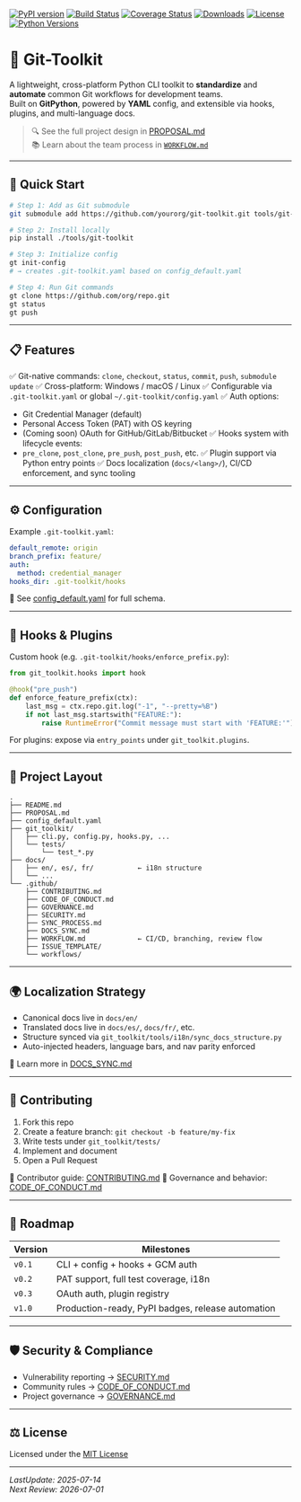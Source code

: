 
[![PyPI version](https://img.shields.io/pypi/v/git-toolkit.svg)](https://pypi.org/project/git-toolkit/)
[![Build Status](https://github.com/phpwalter/git-toolkit/actions/workflows/ci.yml/badge.svg)](https://github.com/phpwalter/git-toolkit/actions)
[![Coverage Status](https://img.shields.io/codecov/c/github/phpwalter/git-toolkit.svg)](https://codecov.io/gh/phpwalter/git-toolkit)
[![Downloads](https://img.shields.io/pypi/dm/git-toolkit.svg)](https://pypi.org/project/git-toolkit/)
[![License](https://img.shields.io/github/license/phpwalter/git-toolkit.svg)](./LICENSE)
[![Python Versions](https://img.shields.io/pypi/pyversions/git-toolkit.svg)](https://pypi.org/project/git-toolkit/)

# 🧰 Git-Toolkit

A lightweight, cross-platform Python CLI toolkit to **standardize** and **automate** common Git workflows for development teams.  
Built on **GitPython**, powered by **YAML** config, and extensible via hooks, plugins, and multi-language docs.

> 🔍 See the full project design in [PROPOSAL.md](./PROPOSAL.md)  
> 📚 Learn about the team process in [`WORKFLOW.md`](.github/WORKFLOW.md)

---

## 🚀 Quick Start

```bash
# Step 1: Add as Git submodule
git submodule add https://github.com/yourorg/git-toolkit.git tools/git-toolkit

# Step 2: Install locally
pip install ./tools/git-toolkit

# Step 3: Initialize config
gt init-config
# → creates .git-toolkit.yaml based on config_default.yaml

# Step 4: Run Git commands
gt clone https://github.com/org/repo.git
gt status
gt push
````

---

## 📋 Features

✅ Git-native commands: `clone`, `checkout`, `status`, `commit`, `push`, `submodule update`
✅ Cross-platform: Windows / macOS / Linux
✅ Configurable via `.git-toolkit.yaml` or global `~/.git-toolkit/config.yaml`
✅ Auth options:

* Git Credential Manager (default)
* Personal Access Token (PAT) with OS keyring
* (Coming soon) OAuth for GitHub/GitLab/Bitbucket
  ✅ Hooks system with lifecycle events:
* `pre_clone`, `post_clone`, `pre_push`, `post_push`, etc.
  ✅ Plugin support via Python entry points
  ✅ Docs localization (`docs/<lang>/`), CI/CD enforcement, and sync tooling

---

## ⚙️ Configuration

Example `.git-toolkit.yaml`:

```yaml
default_remote: origin
branch_prefix: feature/
auth:
  method: credential_manager
hooks_dir: .git-toolkit/hooks
```

📄 See [config\_default.yaml](./config_default.yaml) for full schema.

---

## 🔌 Hooks & Plugins

Custom hook (e.g. `.git-toolkit/hooks/enforce_prefix.py`):

```python
from git_toolkit.hooks import hook

@hook("pre_push")
def enforce_feature_prefix(ctx):
    last_msg = ctx.repo.git.log("-1", "--pretty=%B")
    if not last_msg.startswith("FEATURE:"):
        raise RuntimeError("Commit message must start with 'FEATURE:'")
```

For plugins: expose via `entry_points` under `git_toolkit.plugins`.

---

## 🧱 Project Layout

```
.
├── README.md
├── PROPOSAL.md
├── config_default.yaml
├── git_toolkit/
│   ├── cli.py, config.py, hooks.py, ...
│   └── tests/
│       └── test_*.py
├── docs/
│   ├── en/, es/, fr/           ← i18n structure
│   └── ...
└── .github/
    ├── CONTRIBUTING.md
    ├── CODE_OF_CONDUCT.md
    ├── GOVERNANCE.md
    ├── SECURITY.md
    ├── SYNC_PROCESS.md
    ├── DOCS_SYNC.md
    ├── WORKFLOW.md             ← CI/CD, branching, review flow
    ├── ISSUE_TEMPLATE/
    └── workflows/
```

---

## 🌍 Localization Strategy

* Canonical docs live in `docs/en/`
* Translated docs live in `docs/es/`, `docs/fr/`, etc.
* Structure synced via `git_toolkit/tools/i18n/sync_docs_structure.py`
* Auto-injected headers, language bars, and nav parity enforced

🔁 Learn more in [DOCS\_SYNC.md](.github/DOCS_SYNC.md)

---

## 🤝 Contributing

1. Fork this repo
2. Create a feature branch: `git checkout -b feature/my-fix`
3. Write tests under `git_toolkit/tests/`
4. Implement and document
5. Open a Pull Request

📘 Contributor guide: [CONTRIBUTING.md](.github/CONTRIBUTING.md)
📑 Governance and behavior: [CODE\_OF\_CONDUCT.md](.github/CODE_OF_CONDUCT.md)

---

## 📅 Roadmap

| Version | Milestones                                        |
| ------- | ------------------------------------------------- |
| `v0.1`  | CLI + config + hooks + GCM auth                   |
| `v0.2`  | PAT support, full test coverage, i18n             |
| `v0.3`  | OAuth auth, plugin registry                       |
| `v1.0`  | Production-ready, PyPI badges, release automation |

---

## 🛡️ Security & Compliance

* Vulnerability reporting → [SECURITY.md](.github/SECURITY.md)
* Community rules → [CODE\_OF\_CONDUCT.md](.github/CODE_OF_CONDUCT.md)
* Project governance → [GOVERNANCE.md](.github/GOVERNANCE.md)

---

## ⚖️ License

Licensed under the [MIT License](./LICENSE)

---

_LastUpdate: 2025-07-14_<br>
_Next Review: 2026-07-01_

